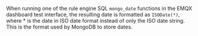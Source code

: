 When running one of the rule engine SQL `mongo_date` functions in the EMQX dashboard test interface, the resulting date is formatted as `ISODate(*)`, where * is the date in ISO date format instead of only the ISO date string. This is the format used by MongoDB to store dates.
